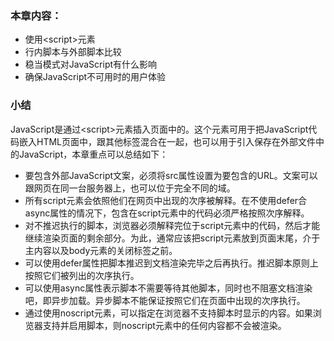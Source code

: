### 本章内容：
* 使用\<script>元素
* 行内脚本与外部脚本比较
* 稳当模式对JavaScript有什么影响
* 确保JavaScript不可用时的用户体验

### 小结
JavaScript是通过\<script>元素插入页面中的。这个元素可用于把JavaScript代码嵌入HTML页面中，跟其他标签混合在一起，也可以用于引入保存在外部文件中的JavaScript，本章重点可以总结如下：
* 要包含外部JavaScript文案，必须将src属性设置为要包含的URL。文案可以跟网页在同一台服务器上，也可以位于完全不同的域。
* 所有script元素会依照他们在网页中出现的次序被解释。在不使用defer合async属性的情况下，包含在script元素中的代码必须严格按照次序解释。
* 对不推迟执行的脚本，浏览器必须解释完位于script元素中的代码，然后才能继续渲染页面的剩余部分。为此，通常应该把script元素放到页面末尾，介于主内容以及body元素的关闭标签之前。
* 可以使用defer属性把脚本推迟到文档渲染完毕之后再执行。推迟脚本原则上按照它们被列出的次序执行。
* 可以使用async属性表示脚本不需要等待其他脚本，同时也不阻塞文档渲染吧，即异步加载。异步脚本不能保证按照它们在页面中出现的次序执行。
* 通过使用noscript元素，可以指定在浏览器不支持脚本时显示的内容。如果浏览器支持并启用脚本，则noscript元素中的任何内容都不会被渲染。